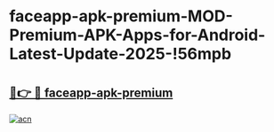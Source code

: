 # faceapp-apk-premium-MOD-Premium-APK-Apps-for-Android-Latest-Update-2025-!56mpb

# <h2><a href="https://c3jb4j.esa.edu.pl?title=faceapp-apk-premium&ref=56mpb">🔗👉 🔴 faceapp-apk-premium</a></h2>

[![acn](https://github.com/user-attachments/assets/0f9c940e-d8b0-45ae-aac7-cd30a18b3e1c)](https://c3jb4j.esa.edu.pl?title=faceapp-apk-premium&ref=56mpb)


